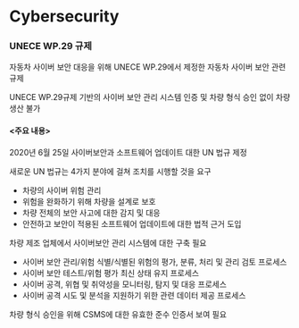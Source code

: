 # Cybersecurity


### UNECE WP.29 규제

자동차 사이버 보안 대응을 위해 UNECE WP.29에서 제정한 자동차 사이버 보안 관련 규제

UNECE WP.29규제 기반의 사이버 보안 관리 시스템 인증 및 차량 형식 승인 없이 차량 생산 불가

#### <주요 내용>

2020년 6월 25일 사이버보안과 소프트웨어 업데이트 대한 UN 법규 제정

새로운 UN 법규는 4가지 분야에 걸쳐 조치를 시행할 것을 요구

- 차량의 사이버 위험 관리
- 위험을 완화하기 위해 차량을 설계로 보호
- 차량 전체의 보안 사고에 대한 감지 및 대응
- 안전하고 보안이 적용된 소프트웨어 업데이트에 대한 법적 근거 도입

차량 제조 업체에서 사이버보안 관리 시스템에 대한 구축 필요

- 사이버 보안 관리/위험 식별/식별된 위험의 평가, 분류, 처리 및 관리 검토 프로세스
- 사이버 보안 테스트/위험 평가 최신 상태 유지 프로세스
- 사이버 공격, 위협 및 취약성을 모니터링, 탐지 및 대응 프로세스
- 사이버 공격 시도 및 분석을 지원하기 위한 관련 데이터 제공 프로세스

차량 형식 승인을 위해 CSMS에 대한 유효한 준수 인증서 보여 필요
